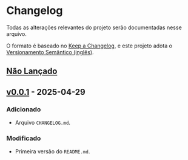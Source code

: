 # Changelog

Todas as alterações relevantes do projeto serão documentadas nesse arquivo.

O formato é baseado no [Keep a Changelog](https://keepachangelog.com/en/1.1.0/),
e este projeto adota o [Versionamento Semântico (inglês)](https://semver.org/spec/v2.0.0.html).

## [Não Lançado]

## [v0.0.1] - 2025-04-29

### Adicionado

- Arquivo `CHANGELOG.md`.

### Modificado

- Primeira versão do `README.md`.

[Não Lançado]: https://github.com/gutohertzog/portugol-interpreter/compare/v0.0.1...HEAD
[v0.0.1]: https://github.com/gutohertzog/portugol-interpreter/releases/tag/v0.0.1
